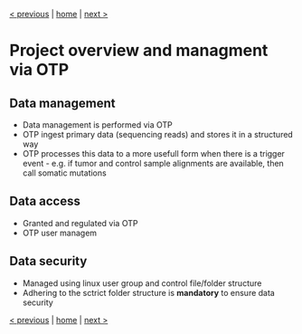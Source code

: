 [< previous](eils-hpc.md)  |  [home](README.md)  |  [next >](project-folder-structure.md) 

# Project overview and managment via OTP

## Data management
- Data management is performed via OTP
- OTP ingest primary data (sequencing reads) and stores it in a structured way
- OTP processes this data to a more usefull form when there is a trigger event - e.g. if tumor and control sample alignments are available, then call somatic mutations

## Data access 
- Granted and regulated via OTP
- OTP user managem

## Data security
- Managed using linux user group and control file/folder structure
- Adhering to the sctrict folder structure is **mandatory** to ensure data security

[< previous](eils-hpc.md)  |  [home](README.md)  |  [next >](project-folder-structure.md) 
